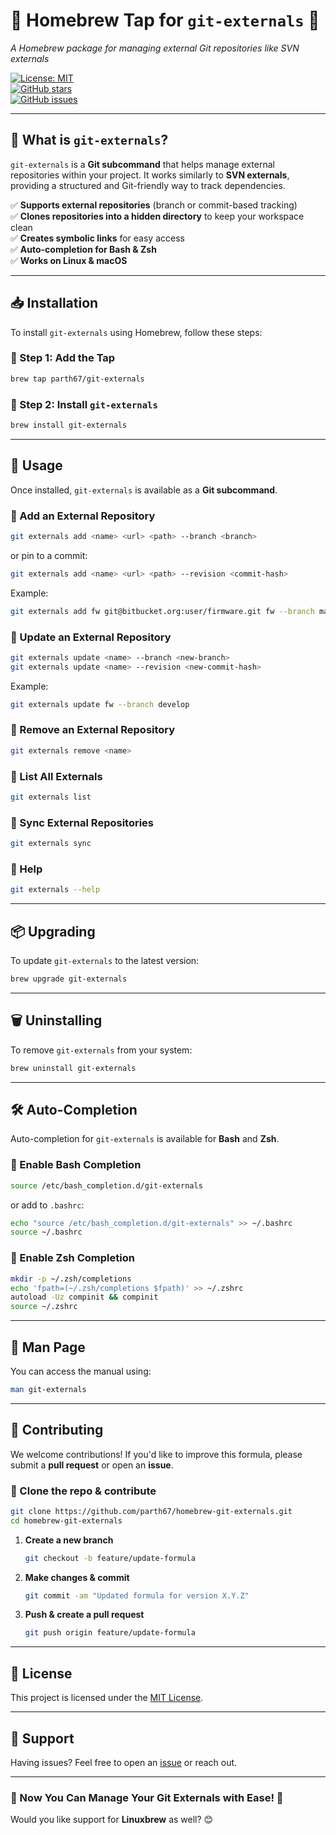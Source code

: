 # **🍺 Homebrew Tap for `git-externals`** 🚀  
*A Homebrew package for managing external Git repositories like SVN externals*  

[![License: MIT](https://img.shields.io/badge/License-MIT-blue.svg)](LICENSE)  
[![GitHub stars](https://img.shields.io/github/stars/parth67/homebrew-git-externals?style=social)](https://github.com/parth67/homebrew-git-externals)  
[![GitHub issues](https://img.shields.io/github/issues/parth67/homebrew-git-externals.svg)](https://github.com/parth67/homebrew-git-externals/issues)  

---

## **📖 What is `git-externals`?**
`git-externals` is a **Git subcommand** that helps manage external repositories within your project. It works similarly to **SVN externals**, providing a structured and Git-friendly way to track dependencies.

✅ **Supports external repositories** (branch or commit-based tracking)  
✅ **Clones repositories into a hidden directory** to keep your workspace clean  
✅ **Creates symbolic links** for easy access  
✅ **Auto-completion for Bash & Zsh**  
✅ **Works on Linux & macOS**  

---

## **📥 Installation**
To install `git-externals` using Homebrew, follow these steps:

### **🔹 Step 1: Add the Tap**
```sh
brew tap parth67/git-externals
```

### **🔹 Step 2: Install `git-externals`**
```sh
brew install git-externals
```

---

## **🚀 Usage**
Once installed, `git-externals` is available as a **Git subcommand**.

### **🔹 Add an External Repository**
```sh
git externals add <name> <url> <path> --branch <branch>
```
or pin to a commit:
```sh
git externals add <name> <url> <path> --revision <commit-hash>
```
Example:
```sh
git externals add fw git@bitbucket.org:user/firmware.git fw --branch main
```

### **🔹 Update an External Repository**
```sh
git externals update <name> --branch <new-branch>
git externals update <name> --revision <new-commit-hash>
```
Example:
```sh
git externals update fw --branch develop
```

### **🔹 Remove an External Repository**
```sh
git externals remove <name>
```

### **🔹 List All Externals**
```sh
git externals list
```

### **🔹 Sync External Repositories**
```sh
git externals sync
```

### **🔹 Help**
```sh
git externals --help
```

---

## **📦 Upgrading**
To update `git-externals` to the latest version:
```sh
brew upgrade git-externals
```

---

## **🗑️ Uninstalling**
To remove `git-externals` from your system:
```sh
brew uninstall git-externals
```

---

## **🛠 Auto-Completion**
Auto-completion for `git-externals` is available for **Bash** and **Zsh**.

### **🔹 Enable Bash Completion**
```sh
source /etc/bash_completion.d/git-externals
```
or add to `.bashrc`:
```sh
echo "source /etc/bash_completion.d/git-externals" >> ~/.bashrc
source ~/.bashrc
```

### **🔹 Enable Zsh Completion**
```sh
mkdir -p ~/.zsh/completions
echo 'fpath=(~/.zsh/completions $fpath)' >> ~/.zshrc
autoload -Uz compinit && compinit
source ~/.zshrc
```

---

## **📜 Man Page**
You can access the manual using:
```sh
man git-externals
```

---

## **🤝 Contributing**
We welcome contributions! If you'd like to improve this formula, please submit a **pull request** or open an **issue**.

### **🔹 Clone the repo & contribute**
```sh
git clone https://github.com/parth67/homebrew-git-externals.git
cd homebrew-git-externals
```

1. **Create a new branch**  
   ```sh
   git checkout -b feature/update-formula
   ```
2. **Make changes & commit**  
   ```sh
   git commit -am "Updated formula for version X.Y.Z"
   ```
3. **Push & create a pull request**  
   ```sh
   git push origin feature/update-formula
   ```

---

## **📝 License**
This project is licensed under the [MIT License](LICENSE).

---

## **📩 Support**
Having issues? Feel free to open an [issue](https://github.com/parth67/homebrew-git-externals/issues) or reach out.

---

### **🚀 Now You Can Manage Your Git Externals with Ease!** 🎯  
Would you like support for **Linuxbrew** as well? 😊